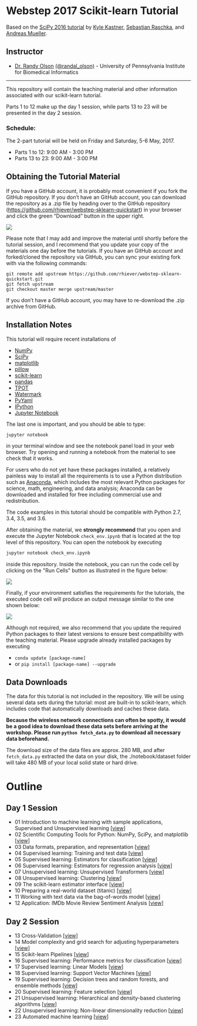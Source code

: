 Webstep 2017 Scikit-learn Tutorial
================================

Based on the [SciPy 2016 tutorial](https://github.com/amueller/scipy-2016-sklearn) by [Kyle Kastner](https://kastnerkyle.github.io/), [Sebastian Raschka](http://sebastianraschka.com), and [Andreas Mueller](http://amueller.github.io).


Instructor
-----------

- [Dr. Randy Olson](http://randalolson.com)  [(@randal_olson)](https://twitter.com/randal_olson) - University of Pennsylvania Institute for Biomedical Informatics

---

This repository will contain the teaching material and other information associated with our scikit-learn tutorial.

Parts 1 to 12 make up the day 1 session, while
parts 13 to 23 will be presented in the day 2 session.

### Schedule:

The 2-part tutorial will be held on Friday and Saturday, 5-6 May, 2017.

- Parts 1 to 12: 9:00 AM - 3:00 PM
- Parts 13 to 23: 9:00 AM - 3:00 PM


Obtaining the Tutorial Material
------------------


If you have a GitHub account, it is probably most convenient if you fork the GitHub repository. If you don’t have an GitHub account, you can download the repository as a .zip file by heading over to the GitHub repository (https://github.com/rhiever/webstep-sklearn-quickstart) in your browser and click the green “Download” button in the upper right.

![](images/download-repo.png)

Please note that I may add and improve the material until shortly before the tutorial session, and I recommend that you update your copy of the materials one day before the tutorials. If you have an GitHub account and forked/cloned the repository via GitHub, you can sync your existing fork with via the following commands:

```
git remote add upstream https://github.com/rhiever/webstep-sklearn-quickstart.git
git fetch upstream
git checkout master merge upstream/master
```

If you don’t have a GitHub account, you may have to re-download the .zip archive from GitHub.


Installation Notes
------------------

This tutorial will require recent installations of

- [NumPy](http://www.numpy.org)
- [SciPy](http://www.scipy.org)
- [matplotlib](http://matplotlib.org)
- [pillow](https://python-pillow.org)
- [scikit-learn](http://scikit-learn.org/stable/)
- [pandas](http://pandas.pydata.org/)
- [TPOT](https://pypi.python.org/pypi/TPOT/)
- [Watermark](https://pypi.python.org/pypi/watermark)
- [PyYaml](http://pyyaml.org/wiki/PyYAML)
- [IPython](http://ipython.readthedocs.org/en/stable/)
- [Jupyter Notebook](http://jupyter.org)

The last one is important, and you should be able to type:

    jupyter notebook

in your terminal window and see the notebook panel load in your web browser.
Try opening and running a notebook from the material to see check that it works.

For users who do not yet have these  packages installed, a relatively
painless way to install all the requirements is to use a Python distribution
such as [Anaconda](https://www.continuum.io/downloads), which includes
the most relevant Python packages for science, math, engineering, and
data analysis; Anaconda can be downloaded and installed for free
including commercial use and redistribution.

The code examples in this tutorial should be compatible with Python 2.7, 3.4, 3.5, and 3.6.

After obtaining the material, we **strongly recommend** that you open and execute the Jupyter Notebook
`check_env.ipynb` that is located at the top level of this repository. You can open the notebook
by executing

```bash
jupyter notebook check_env.ipynb
```

inside this repository. Inside the notebook, you can run the code cell by
clicking on the "Run Cells" button as illustrated in the figure below:

![](images/check_env-1.png)


Finally, if your environment satisfies the requirements for the tutorials, the executed code cell will produce an output message similar to the one shown below:

![](images/check_env-2.png)


Although not required, we also recommend that you update the required Python packages to their latest versions to ensure best compatibility with the teaching material. Please upgrade already installed packages by executing

- `conda update [package-name]` 
- or `pip install [package-name] --upgrade`


Data Downloads
--------------

The data for this tutorial is not included in the repository.  We will be
using several data sets during the tutorial: most are built-in to
scikit-learn, which includes code that automatically downloads and caches these
data.

**Because the wireless network connections can often be spotty, 
it would be a good idea to download these
data sets before arriving at the workshop.
Please run ``python fetch_data.py`` to download all necessary data beforehand.**

The download size of the data files are approx. 280 MB, and after `fetch_data.py`
extracted the data on your disk, the ./notebook/dataset folder will take 480 MB
of your local solid state or hard drive.


Outline
=======

Day 1 Session
---------------

- 01 Introduction to machine learning with sample applications, Supervised and Unsupervised learning [[view](notebooks/01%20Introduction%20to%20Machine%20Learning.ipynb)]
- 02 Scientific Computing Tools for Python: NumPy, SciPy, and matplotlib [[view](notebooks/02%20Scientific%20Computing%20Tools%20in%20Python.ipynb)]
- 03 Data formats, preparation, and representation [[view](notebooks/03%20Data%20Representation%20for%20Machine%20Learning.ipynb)]
- 04 Supervised learning: Training and test data [[view](notebooks/04%20Training%20and%20Testing%20Data.ipynb)]
- 05 Supervised learning: Estimators for classification [[view](notebooks/05%20Supervised%20Learning%20-%20Classification.ipynb)]
- 06 Supervised learning: Estimators for regression analysis [[view](notebooks/06%20Supervised%20Learning%20-%20Regression.ipynb)]
- 07 Unsupervised learning: Unsupervised Transformers [[view](notebooks/07%20Unsupervised%20Learning%20-%20Transformations%20and%20Dimensionality%20Reduction.ipynb)]
- 08 Unsupervised learning: Clustering [[view](notebooks/08%20Unsupervised%20Learning%20-%20Clustering.ipynb)]
- 09 The scikit-learn estimator interface [[view](notebooks/09%20Review%20of%20Scikit-learn%20API.ipynb)]
- 10 Preparing a real-world dataset (titanic) [[view](notebooks/10%20Case%20Study%20-%20Titanic%20Survival.ipynb)]
- 11 Working with text data via the bag-of-words model [[view](notebooks/11%20Text%20Feature%20Extraction.ipynb)]
- 12 Application: IMDb Movie Review Sentiment Analysis [[view](notebooks/12%20Case%20Study%20-%20SMS%20Spam%20Detection.ipynb)]

Day 2 Session
-----------------

- 13 Cross-Validation [[view](notebooks/13%20Cross%20Validation.ipynb)]
- 14 Model complexity and grid search for adjusting hyperparameters [[view](notebooks/14%20Model%20Complexity%20and%20GridSearchCV.ipynb)]
- 15 Scikit-learn Pipelines [[view](notebooks/15%20Pipelining%20Estimators.ipynb)]
- 16 Supervised learning: Performance metrics for classification [[view](notebooks/16%20Performance%20metrics%20and%20Model%20Evaluation.ipynb)]
- 17 Supervised learning: Linear Models [[view](notebooks/17%20In%20Depth%20-%20Linear%20Models.ipynb)]
- 18 Supervised learning: Support Vector Machines [[view](notebooks/18%20In%20Depth%20-%20Support%20Vector%20Machines.ipynb)]
- 19 Supervised learning: Decision trees and random forests, and ensemble methods [[view](notebooks/19%20In%20Depth%20-%20Trees%20and%20Forests.ipynb)]
- 20 Supervised learning: Feature selection [[view](notebooks/20%20Feature%20Selection.ipynb)]
- 21 Unsupervised learning: Hierarchical and density-based clustering algorithms [[view](notebooks/21%20Unsupervised%20learning%20-%20Hierarchical%20and%20density-based%20clustering%20algorithms.ipynb)]
- 22 Unsupervised learning: Non-linear dimensionality reduction [[view](notebooks/22%20Unsupervised%20learning%20-%20Non-linear%20dimensionality%20reduction.ipynb)]
- 23 Automated machine learning [[view](notebooks/23%20Automated%20machine%20learning.ipynb)]

